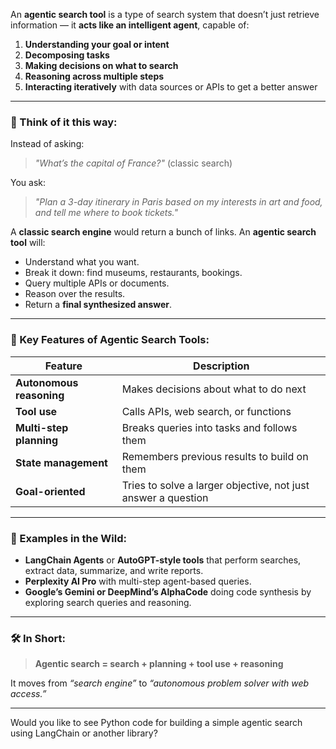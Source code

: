 An **agentic search tool** is a type of search system that doesn’t just retrieve information — it **acts like an intelligent agent**, capable of:

1. **Understanding your goal or intent**
2. **Decomposing tasks**
3. **Making decisions on what to search**
4. **Reasoning across multiple steps**
5. **Interacting iteratively** with data sources or APIs to get a better answer

---

### 🧠 Think of it this way:

Instead of asking:

> *"What’s the capital of France?"* (classic search)

You ask:

> *"Plan a 3-day itinerary in Paris based on my interests in art and food, and tell me where to book tickets."*

A **classic search engine** would return a bunch of links.
An **agentic search tool** will:

* Understand what you want.
* Break it down: find museums, restaurants, bookings.
* Query multiple APIs or documents.
* Reason over the results.
* Return a **final synthesized answer**.

---

### 🧩 Key Features of Agentic Search Tools:

| Feature                  | Description                                                   |
| ------------------------ | ------------------------------------------------------------- |
| **Autonomous reasoning** | Makes decisions about what to do next                         |
| **Tool use**             | Calls APIs, web search, or functions                          |
| **Multi-step planning**  | Breaks queries into tasks and follows them                    |
| **State management**     | Remembers previous results to build on them                   |
| **Goal-oriented**        | Tries to solve a larger objective, not just answer a question |

---

### 🧰 Examples in the Wild:

* **LangChain Agents** or **AutoGPT-style tools** that perform searches, extract data, summarize, and write reports.
* **Perplexity AI Pro** with multi-step agent-based queries.
* **Google’s Gemini or DeepMind’s AlphaCode** doing code synthesis by exploring search queries and reasoning.

---

### 🛠️ In Short:

> **Agentic search = search + planning + tool use + reasoning**

It moves from *“search engine”* to *“autonomous problem solver with web access.”*

---

Would you like to see Python code for building a simple agentic search using LangChain or another library?


